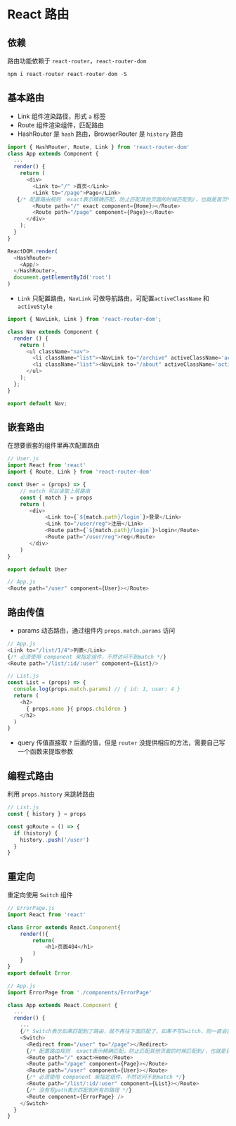 # React  路由

## 依赖

路由功能依赖于 `react-router`，`react-router-dom`

```javascript
npm i react-router react-router-dom -S
```

## 基本路由

- Link 组件渲染路径，形式 `a` 标签
- Route 组件渲染组件，匹配路由
- HashRouter 是 `hash` 路由，BrowserRouter 是 `history` 路由

```javascript
import { HashRouter, Route, Link } from 'react-router-dom'
class App extends Component {
  ...
  render() {
    return (
      <div>
        <Link to="/" >首页</Link>
        <Link to="/page">Page</Link>
   {/* 配置路由规则  exact表示精确匹配，防止匹配其他页面的时候匹配到/，也就是首页*/}
        <Route path="/" exact component={Home}></Route>
        <Route path="/page" component={Page}></Route>
      </div>
    );
  }
}

ReactDOM.render(
  <HashRouter>
    <App/>
  </HashRouter>, 
  document.getElementById('root')
)
```

- `Link` 只配置路由，`NavLink` 可做导航路由，可配置`activeClassName` 和 `activeStyle`

```javascript
import { NavLink, Link } from 'react-router-dom';

class Nav extends Component {
  render () {
    return (
      <ul className="nav">
        <li className="list"><NavLink to="/archive" activeClassName='active'>归档</NavLink></li>
        <li className="list"><NavLink to="/about" activeClassName='active'>关于</NavLink></li>
      </ul>
    );
  };
}

export default Nav;
```

## 嵌套路由

在想要嵌套的组件里再次配置路由

```javascript
// User.js
import React from 'react'
import { Route, Link } from 'react-router-dom'

const User = (props) => {
  	// match 可以读取上层路由
    const { match } = props
    return (
       <div>
            <Link to={`${match.path}/login`}>登录</Link>
            <Link to="/user/reg">注册</Link>
            <Route path={`${match.path}/login`}>login</Route>
            <Route path="/user/reg">reg</Route>
       </div>
    )
}

export default User

// App.js
<Route path="/user" component={User}></Route>
```

## 路由传值

- params 动态路由，通过组件内 `props.match.params` 访问

```javascript
// App.js
<Link to="/list/1/4">列表</Link>
{/* 必须使用 component 来指定组件，不然访问不到match */}
<Route path="/list/:id/:user" component={List}/>

// List.js
const List = (props) => {
  console.log(props.match.params) // { id: 1, user: 4 } 
  return (
    <h2>
      { props.name }{ props.children }
    </h2>
  )
}
```

- query 传值直接取 `?` 后面的值，但是 `router` 没提供相应的方法，需要自己写一个函数来提取参数

## 编程式路由

利用 `props.history` 来跳转路由

```javascript
// List.js
const { history } = props

const goRoute = () => {
  if (history) {
    history..push('/user')
  }
}
```

## 重定向

重定向使用 `Switch` 组件

```javascript
// ErrorPage.js
import React from 'react'

class Error extends React.Component{
    render(){
        return(
            <h1>页面404</h1>
        )
    }
}
export default Error

// App.js
import ErrorPage from './components/ErrorPage'

class App extends React.Component {
  ...
  render() {
    ...
    {/* Switch表示如果匹配到了路由，就不再往下面匹配了，如果不写Switch，则一直会匹配到404页面 */}
    <Switch>
      <Redirect from="/user" to="/page"></Redirect>
      {/* 配置路由规则  exact表示精确匹配，防止匹配其他页面的时候匹配到/，也就是首页*/}
      <Route path="/" exact>Home</Route>
      <Route path="/page" component={Page}></Route>
      <Route path="/user" component={User}></Route>
      {/* 必须使用 component 来指定组件，不然访问不到match */}
      <Route path="/list/:id/:user" component={List}></Route>
      {/* 没有写path表示匹配到所有的路径 */}
      <Route component={ErrorPage} />
    </Switch>
  }
}
```
